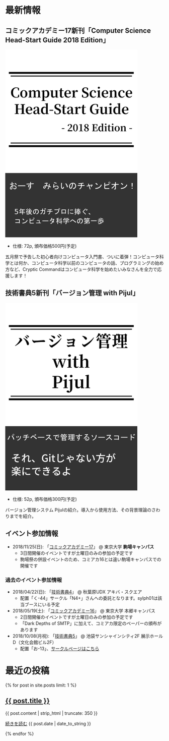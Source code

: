 # 最新情報

## コミックアカデミー17新刊「Computer Science Head-Start Guide 2018 Edition」

[![](/assets/img/cshsg_cover.png)](/books/cs-headstart-guide)

- 仕様: 72p, 頒布価格500円(予定)

五月祭で予告した初心者向けコンピュータ入門書、ついに着弾！コンピュータ科学とは何か、コンピュータ科学以前のコンピュータの話、プログラミングの始め方など、Cryptic Commandはコンピュータ科学を始めたいみなさんを全力で応援します！

## 技術書典5新刊「バージョン管理 with Pijul」

[![](/assets/img/pijulbook_cover.png)](/books/pijul-book)

- 仕様: 52p, 頒布価格300円(予定)

バージョン管理システム Pijulの紹介。導入から使用方法、その背景理論のさわりまでを紹介。

## イベント参加情報

- 2018/11/25(日): 「[コミックアカデミー17](https://comiaca.com/)」 @ 東京大学 **駒場キャンパス**
    - 3日間開催のイベントですが土曜日のみの参加の予定です
    - 駒場祭の併設イベントのため、コミアカ16とは違い駒場キャンパスでの開催です

### 過去のイベント参加情報

- 2018/04/22(日): 「[技術書典4](https://techbookfest.org/event/tbf04)」 @ 秋葉原UDX アキバ・スクエア
    - 配置「く-44」サークル「N4+」さんへの委託となります。sylph01は該当ブースにいる予定
- 2018/05/19(土): 「[コミックアカデミー16](https://comiaca.com/)」 @ 東京大学 本郷キャンパス
    - 2日間開催のイベントですが土曜日のみの参加の予定です
    - 「Dark Depths of SMTP」に加えて、コミアカ限定のペーパーの頒布があります
- 2018/10/08(月祝): 「[技術書典5](https://techbookfest.org/event/tbf05)」 @ 池袋サンシャインシティ2F 展示ホールD（文化会館ビル2F）
    - 配置「お-13」、[サークルページはこちら](https://techbookfest.org/event/tbf05/circle/32360001)

# 最近の投稿

{% for post in site.posts limit: 1 %}
<div class="posts">
  <h2>
    <a href="{{ site.url }}{{ post.url }}">{{ post.title }}</a>
  </h2>
  <p>
    {{ post.content | strip_html | truncate: 350 }}
  </p>
  <p>
    <a href="{{ site.url }}{{ post.url }}">続きを読む</a>
    <span class="post-date" style="margin-top:3px"><i class="fa fa-calendar" aria-hidden="true"></i> {{ post.date | date_to_string }}</span>
  </p>
</div>
{% endfor %}
